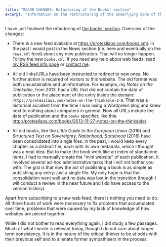 ```yaml
---
title: "MAJOR CHANGES: Refactoring of the Books' section"
excerpt: "Information on the restructuring of the underlying code of the books' section of protesilaos.com"
---
```


I have just finalised the refactoring of [the books'
section](https://protesilaos.com/books).  Overview of the changes:

+ There is a new feed available at <https://protesilaos.com/books.xml>.
  In the past I would post in the News section (i.e. here and eventually
  on the `news.xml` feed) about any new publication.  That will no longer
  happen.  Follow the new `books.xml`.  If you need any help about web
  feeds, read [my RSS feed info page](https://protesilaos.com/feeds/) or
  [contact me](https://protesilaos.com/contact).
  
+ All old links/URLs have been instructed to redirect to new ones.  No
  further action is required of visitors to this website.  The old
  format was both unsustainable and uninformative.  For example, my
  _Notes on the Thinkable_, from 2013, had a URL that did not contain
  the date of publication or the placement of the entry inside the
  domain: `https://protesilaos.com/notes-on-the-thinkable-2-0`.  That
  was a historical accident from the time I was using a Wordpress blog
  and knew next to nothing about computers in general.  Now all URLs
  include the date of publication and the `books` specifier, like this:
  <http://protesilaos.com/books/2013-11-27-notes-on-the-thinkable/>.

+ All old books, like the _Little Guide to the European Union_ (2016)
  and _Structured Text on Sovereignty, Nationhood, Statehood_ (2018)
  have been consolidated into single files.  In the past, I would keep
  every chapter as a distinct file, each with its own metadata, which I
  thought was a neat idea.  But to make the book work like an index of
  standalone items, I had to manually create the "mini website" of each
  publication.  It involved several ad-hoc administrative tasks that I
  will not bother you with.  The gist is that now the act of publishing
  a book is as simple as publishing any entry: just a single file.  My
  only hope is that the consolidation went well and no data was lost in
  the transition (though I will conduct a review in the near future and
  I do have access to the version history).

Apart from subscribing to a new web feed, there is nothing you need to
do.  All those hours of work were necessary to fix problems that
accumulated over time; problems that were caused by my lack of knowledge
of how websites are pieced together.

While I did not bother to read everything again, I did study a few
passages.  Much of what I wrote is relevant today, though I do not care
about longer term consistency.  It is in the nature of the critical
thinker to be at odds with their previous self and to alienate former
sympathisers in the process.
